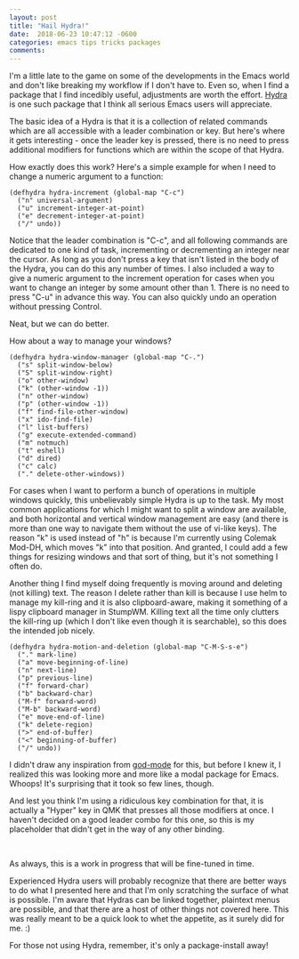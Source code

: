```yaml
---
layout: post
title: "Hail Hydra!"
date:  2018-06-23 10:47:12 -0600
categories: emacs tips tricks packages
comments: 
---
```

I'm a little late to the game on some of the developments in the Emacs world and don't like breaking my workflow if I don't have to. Even so, when I find a package that I find incedibly useful, adjustments are worth the effort. [Hydra](https://github.com/abo-abo/hydra) is one such package that I think all serious Emacs users will appreciate.

The basic idea of a Hydra is that it is a collection of related commands which are all accessible with a leader combination or key. But here's where it gets interesting - once the leader key is pressed, there is no need to press additional modifiers for functions which are within the scope of that Hydra.

How exactly does this work? Here's a simple example for when I need to change a numeric argument to a function:

``` emacs-lisp
(defhydra hydra-increment (global-map "C-c")
  ("n" universal-argument)
  ("u" increment-integer-at-point)
  ("e" decrement-integer-at-point)
  ("/" undo))
```

Notice that the leader combination is "C-c", and all following commands are dedicated to one kind of task, incrementing or decrementing an integer near the cursor. As long as you don't press a key that isn't listed in the body of the Hydra, you can do this any number of times. I also included a way to give a numeric argument to the increment operation for cases when you want to change an integer by some amount other than 1. There is no need to press "C-u" in advance this way. You can also quickly undo an operation without pressing Control.

Neat, but we can do better.

How about a way to manage your windows?

``` emacs-lisp
(defhydra hydra-window-manager (global-map "C-.")
  ("s" split-window-below)
  ("S" split-window-right)
  ("o" other-window)
  ("k" (other-window -1))
  ("n" other-window)
  ("p" (other-window -1))
  ("f" find-file-other-window)
  ("x" ido-find-file)
  ("l" list-buffers)
  ("g" execute-extended-command)
  ("m" notmuch)
  ("t" eshell)
  ("d" dired)
  ("c" calc)
  ("." delete-other-windows))
```

For cases when I want to perform a bunch of operations in multiple windows quickly, this unbelievably simple Hydra is up to the task. My most common applications for which I might want to split a window are available, and both horizontal and vertical window management are easy (and there is more than one way to navigate them without the use of vi-like keys). The reason "k" is used instead of "h" is because I'm currently using Colemak Mod-DH, which moves "k" into that position. And granted, I could add a few things for resizing windows and that sort of thing, but it's not something I often do.

Another thing I find myself doing frequently is moving around and deleting (not killing) text. The reason I delete rather than kill is because I use helm to manage my kill-ring and it is also clipboard-aware, making it something of a lispy clipboard manager in StumpWM. Killing text all the time only clutters the kill-ring up (which I don't like even though it is searchable), so this does the intended job nicely.

``` emacs-lisp
(defhydra hydra-motion-and-deletion (global-map "C-M-S-s-e")
  ("." mark-line)
  ("a" move-beginning-of-line)
  ("n" next-line)
  ("p" previous-line)
  ("f" forward-char)
  ("b" backward-char)
  ("M-f" forward-word)
  ("M-b" backward-word)
  ("e" move-end-of-line)
  ("k" delete-region)
  (">" end-of-buffer)
  ("<" beginning-of-buffer)
  ("/" undo))
```

I didn't draw any inspiration from [god-mode](https://github.com/chrisdone/god-mode) for this, but before I knew it, I realized this was looking more and more like a modal package for Emacs. Whoops! It's surprising that it took so few lines, though.

And lest you think I'm using a ridiculous key combination for that, it is actually a "Hyper" key in QMK that presses all those modifiers at once. I haven't decided on a good leader combo for this one, so this is my placeholder that didn't get in the way of any other binding.

<br />

As always, this is a work in progress that will be fine-tuned in time.

Experienced Hydra users will probably recognize that there are better ways to do what I presented here and that I'm only scratching the surface of what is possible. I'm aware that Hydras can be linked together, plaintext menus are possible, and that there are a host of other things not covered here. This was really meant to be a quick look to whet the appetite, as it surely did for me. :) 

For those not using Hydra, remember, it's only a package-install away!
